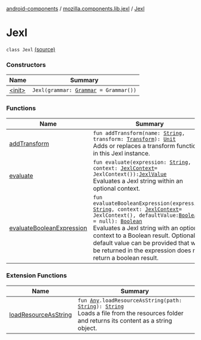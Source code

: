 [android-components](../../index.md) / [mozilla.components.lib.jexl](../index.md) / [Jexl](./index.md)

# Jexl

`class Jexl` [(source)](https://github.com/mozilla-mobile/android-components/blob/master/components/lib/jexl/src/main/java/mozilla/components/lib/jexl/Jexl.kt#L19)

### Constructors

| Name | Summary |
|---|---|
| [&lt;init&gt;](-init-.md) | `Jexl(grammar: `[`Grammar`](../../mozilla.components.lib.jexl.grammar/-grammar/index.md)` = Grammar())` |

### Functions

| Name | Summary |
|---|---|
| [addTransform](add-transform.md) | `fun addTransform(name: `[`String`](https://kotlinlang.org/api/latest/jvm/stdlib/kotlin/-string/index.html)`, transform: `[`Transform`](../../mozilla.components.lib.jexl.evaluator/-transform.md)`): `[`Unit`](https://kotlinlang.org/api/latest/jvm/stdlib/kotlin/-unit/index.html)<br>Adds or replaces a transform function in this Jexl instance. |
| [evaluate](evaluate.md) | `fun evaluate(expression: `[`String`](https://kotlinlang.org/api/latest/jvm/stdlib/kotlin/-string/index.html)`, context: `[`JexlContext`](../../mozilla.components.lib.jexl.evaluator/-jexl-context/index.md)` = JexlContext()): `[`JexlValue`](../../mozilla.components.lib.jexl.value/-jexl-value/index.md)<br>Evaluates a Jexl string within an optional context. |
| [evaluateBooleanExpression](evaluate-boolean-expression.md) | `fun evaluateBooleanExpression(expression: `[`String`](https://kotlinlang.org/api/latest/jvm/stdlib/kotlin/-string/index.html)`, context: `[`JexlContext`](../../mozilla.components.lib.jexl.evaluator/-jexl-context/index.md)` = JexlContext(), defaultValue: `[`Boolean`](https://kotlinlang.org/api/latest/jvm/stdlib/kotlin/-boolean/index.html)`? = null): `[`Boolean`](https://kotlinlang.org/api/latest/jvm/stdlib/kotlin/-boolean/index.html)<br>Evaluates a Jexl string with an optional context to a Boolean result. Optionally a default value can be provided that will be returned in the expression does not return a boolean result. |

### Extension Functions

| Name | Summary |
|---|---|
| [loadResourceAsString](../../mozilla.components.support.test.file/kotlin.-any/load-resource-as-string.md) | `fun `[`Any`](https://kotlinlang.org/api/latest/jvm/stdlib/kotlin/-any/index.html)`.loadResourceAsString(path: `[`String`](https://kotlinlang.org/api/latest/jvm/stdlib/kotlin/-string/index.html)`): `[`String`](https://kotlinlang.org/api/latest/jvm/stdlib/kotlin/-string/index.html)<br>Loads a file from the resources folder and returns its content as a string object. |
